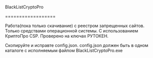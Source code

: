 BlackListCryptoPro

==================

Работа(пока только скачивание) с реестром запрещенных сайтов. Только средствами операционной системы. С использованием КриптоПро CSP. Проверено на ключах РУТОКЕН.

Скопируйте и исправте config.json. config.json должен быть в одном каталоге с исполняемым файлом BlackListCryptoPro.exe
